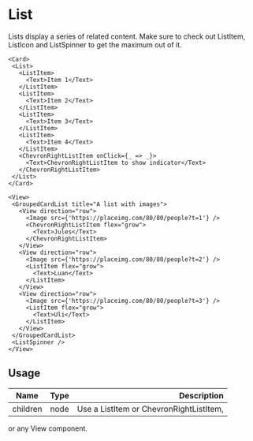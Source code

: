 # List
Lists display a series of related content.
Make sure to check out ListItem, ListIcon and ListSpinner to
get the maximum out of it.

```example
<Card>
 <List>
   <ListItem>
     <Text>Item 1</Text>
   </ListItem>
   <ListItem>
     <Text>Item 2</Text>
   </ListItem>
   <ListItem>
     <Text>Item 3</Text>
   </ListItem>
   <ListItem>
     <Text>Item 4</Text>
   </ListItem>
   <ChevronRightListItem onClick={_ => _}>
     <Text>ChevronRightListItem to show indicator</Text>
   </ChevronRightListItem>
 </List>
</Card>
```

```example
<View>
 <GroupedCardList title="A list with images">
   <View direction="row">
     <Image src={'https://placeimg.com/80/80/people?t=1'} />
     <ChevronRightListItem flex="grow">
       <Text>Jules</Text>
     </ChevronRightListItem>
   </View>
   <View direction="row">
     <Image src={'https://placeimg.com/80/80/people?t=2'} />
     <ListItem flex="grow">
       <Text>Luan</Text>
     </ListItem>
   </View>
   <View direction="row">
     <Image src={'https://placeimg.com/80/80/people?t=3'} />
     <ListItem flex="grow">
       <Text>Uli</Text>
     </ListItem>
   </View>
 </GroupedCardList>
 <ListSpinner />
</View>
```
## Usage
| Name        | Type           | Description  |
| ----------- |:--------------:| ------------:|
|children|node|Use a ListItem or ChevronRightListItem,
or any View component.
